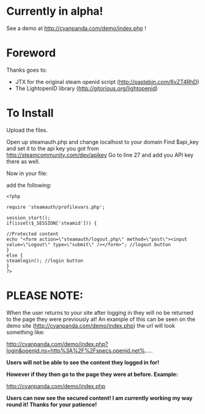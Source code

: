 Currently in alpha!
==========================

See a demo at http://cyanpanda.com/demo/index.php !

Foreword
==========================

Thanks goes to:
- JTX for the original steam openid script (http://pastebin.com/6vZT4RhD)
- The LightopenID library (http://gitorious.org/lightopenid)

To Install
==========================

Upload the files.

Open up steamauth.php and change localhost to your domain
Find $api_key and set it to the api key you got from http://steamcommunity.com/dev/apikey
Go to line 27 and add you API key there as well.

Now in your file:

add the following:

    <?php

    require 'steamauth/profilevars.php';

    session_start();
    if(isset($_SESSION['steamid'])) {

    //Protected content
    echo "<form action=\"steamauth/logout.php\" method=\"post\"><input value=\"Logout\" type=\"submit\" /></form>"; //logout button
    }  
    else {
    steamlogin(); //login button
    }    
    ?>
    
    
    
PLEASE NOTE:
=============

When the user returns to your site after logging in they will no be returned to the page they were previously at! 
An example of this can be seen on the demo site (http://cyanpanda.com/demo/index.php) the url will look something like:

 http://cyanpanda.com/demo/index.php?login&openid.ns=http%3A%2F%2Fspecs.openid.net%.....
 
**Users will not be able to see the content they logged in for!**

**However if they then go to the page they were at before. Example:**
 
 http://cyanpanda.com/demo/index.php
 
**Users can now see the secured content! I am currently working my way round it! Thanks for your patience!**
 


